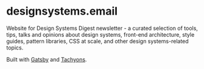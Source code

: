 # designsystems.email

Website for Design Systems Digest newsletter - a curated selection of tools, tips, talks and opinions about design systems, front-end architecture, style guides, pattern libraries, CSS at scale, and other design systems-related topics.

Built with [Gatsby](https://github.com/gatsbyjs) and [Tachyons](https://github.com/tachyons-css/tachyons).
